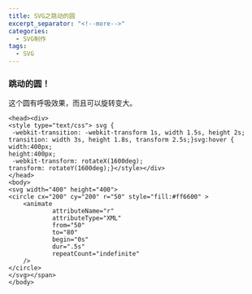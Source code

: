 ```yaml
---
title: SVG之跳动的圆
excerpt_separator: "<!--more-->"
categories: 
  - SVG制作
tags:
  - SVG
---
```

### 跳动的圆！
这个圆有呼吸效果，而且可以旋转变大。
<!--more-->
<section class="page__content" itemprop="text">

    <head><div>
	<style type="text/css"> svg {
     -webkit-transition: -webkit-transform 1s, width 1.5s, height 2s;
    transition: width 3s, height 1.8s, transform 2.5s;}svg:hover {
    width:400px;
    height:400px;
     -webkit-transform: rotateX(1600deg);
    transform: rotateY(1600deg);}</style></div>
    </head>
    <body>
    <svg width="400" height="400">
    <circle cx="200" cy="200" r="50" style="fill:#ff6600" >
        <animate
                attributeName="r"
                attributeType="XML"
                from="50"
                to="80"
                begin="0s"
                dur=".5s"
                repeatCount="indefinite"
        />
    </circle>
    </svg></span>
    </body>
